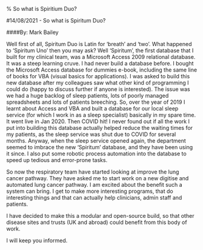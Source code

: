 % So what is Spiritium Duo?

#14/08/2021 - So what is Spiritum Duo?

####By: Mark Bailey

Well first of all, Spiritum Duo is Latin for ‘breath’ and ‘two’. What happened to ‘Spiritum Uno’ then you may ask? Well ‘Spiritum’, the first database that I built for my clinical team, was a Microsoft Access 2009 relational database. It was a steep learning cruve. I had never build a database before. I bought the Microsoft Access database for dummies e-book, including the same line of books for VBA (visual basics for applications). I was asked to build this new database after my colleagues saw what other kind of programming I could do (happy to discuss further if anyone is interested). The issue was we had a huge backlog of sleep patients, lots of poorly managed spreadsheets and lots of patients breeching. So, over the year of 2019 I learnt about Access and VBA and built a database for our local sleep service (for which I work in as a sleep specialist) basically in my spare time. It went live in Jan 2020. Then COVID hit! I never found out if all the work I put into building this database actually helped reduce the waiting times for my patients, as the sleep service was shut due to COVID for several months. Anyway, when the sleep service opened again, the department seemed to imbrace the new ‘Spiritum’ database, and they have been using it since. I also put some robotic process automation into the database to speed up tedious and error-prone tasks.

So now the respiratory team have started looking at improve the lung cancer pathway. They have asked me to start work on a new digitise and automated lung cancer pathway. I am excited about the benefit such a system can bring. I get to make more interesting programs, that do interesting things and that can actually help clinicians, admin staff and patients.

I have decided to make this a modular and open-source build, so that other disease sites and trusts (UK and abroad) could benefit from this body of work.

I will keep you informed.